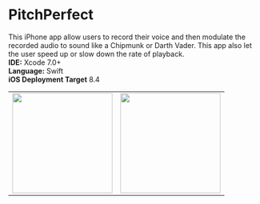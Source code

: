 # PitchPerfect

This iPhone app allow users to record their voice and then modulate the recorded audio to sound like a Chipmunk or Darth Vader. This app also let the user speed up or slow down the rate of playback.
<br><b>IDE:</b> Xcode 7.0+
<br><b>Language:</b> Swift
<br><b>iOS Deployment Target</b> 8.4
<table>
<tr>
<td>
<kbd>
<img src="https://bennyspr.com/img/github/pitchPerfect/Simulator_Screen_Shot_1.png" width="200">
</kbd>
</td>
<td>
<kbd>
<img src="https://bennyspr.com/img/github/pitchPerfect/Simulator_Screen_Shot_2.png" width="200">
</kbd>
</td>
</tr>
</table>

